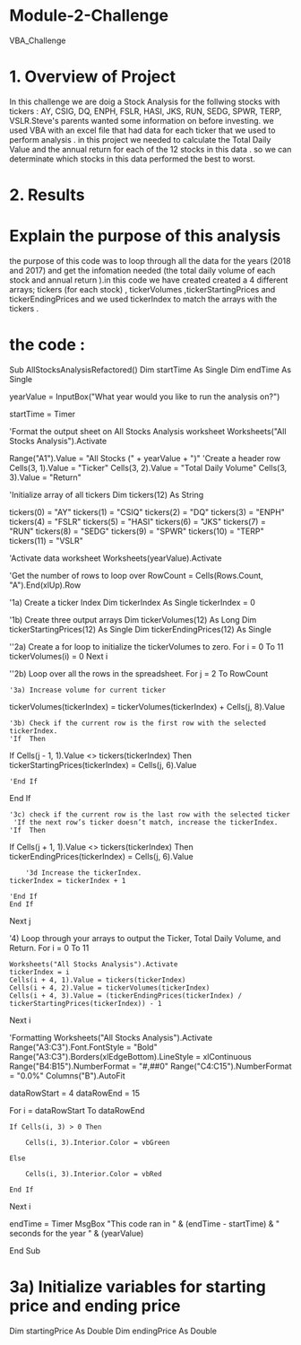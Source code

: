 # Module-2-Challenge
VBA_Challenge
# 1. Overview of Project
In this challenge we are doig a Stock Analysis for the follwing stocks with tickers  : AY, CSIG, DQ, ENPH, FSLR, HASI, JKS, RUN, SEDG, SPWR, TERP, VSLR.Steve's parents wanted some information on before investing. we used VBA with an excel file that had data for each ticker that we used to perform analysis . in this project we needed to calculate the Total Daily Value and the annual return for each of the 12 stocks in this data . so we can determinate which stocks in this data performed the best to worst.

# 2. Results
 # Explain the purpose of this analysis
the purpose of this code was to loop through all the data for the years (2018 and 2017) and get the infomation needed (the total daily volume of each stock and annual return ).in this code we have created  created a 4 different arrays; tickers (for each stock) , tickerVolumes ,tickerStartingPrices and tickerEndingPrices 
and we used tickerIndex to match the arrays with the tickers .
# the code :

Sub AllStocksAnalysisRefactored()
Dim startTime As Single
Dim endTime  As Single

yearValue = InputBox("What year would you like to run the analysis on?")

startTime = Timer

'Format the output sheet on All Stocks Analysis worksheet
Worksheets("All Stocks Analysis").Activate

Range("A1").Value = "All Stocks (" + yearValue + ")"
'Create a header row
Cells(3, 1).Value = "Ticker"
Cells(3, 2).Value = "Total Daily Volume"
Cells(3, 3).Value = "Return"

'Initialize array of all tickers
Dim tickers(12) As String

tickers(0) = "AY"
tickers(1) = "CSIQ"
tickers(2) = "DQ"
tickers(3) = "ENPH"
tickers(4) = "FSLR"
tickers(5) = "HASI"
tickers(6) = "JKS"
tickers(7) = "RUN"
tickers(8) = "SEDG"
tickers(9) = "SPWR"
tickers(10) = "TERP"
tickers(11) = "VSLR"

'Activate data worksheet
Worksheets(yearValue).Activate

'Get the number of rows to loop over
RowCount = Cells(Rows.Count, "A").End(xlUp).Row

'1a) Create a ticker Index
Dim tickerIndex As Single
tickerIndex = 0

'1b) Create three output arrays
Dim tickerVolumes(12) As Long
Dim tickerStartingPrices(12) As Single
Dim tickerEndingPrices(12) As Single

''2a) Create a for loop to initialize the tickerVolumes to zero.
For i = 0 To 11
tickerVolumes(i) = 0
Next i

''2b) Loop over all the rows in the spreadsheet.
For j = 2 To RowCount

    '3a) Increase volume for current ticker
tickerVolumes(tickerIndex) = tickerVolumes(tickerIndex) + Cells(j, 8).Value
    
    '3b) Check if the current row is the first row with the selected tickerIndex.
    'If  Then
If Cells(j - 1, 1).Value <> tickers(tickerIndex) Then
     tickerStartingPrices(tickerIndex) = Cells(j, 6).Value
        
        
    'End If
End If

    '3c) check if the current row is the last row with the selected ticker
     'If the next row’s ticker doesn’t match, increase the tickerIndex.
    'If  Then
If Cells(j + 1, 1).Value <> tickers(tickerIndex) Then
    tickerEndingPrices(tickerIndex) = Cells(j, 6).Value
        

        '3d Increase the tickerIndex.
    tickerIndex = tickerIndex + 1
        
    'End If
    End If
    
Next j

'4) Loop through your arrays to output the Ticker, Total Daily Volume, and Return.
For i = 0 To 11
    
    Worksheets("All Stocks Analysis").Activate
    tickerIndex = i
    Cells(i + 4, 1).Value = tickers(tickerIndex)
    Cells(i + 4, 2).Value = tickerVolumes(tickerIndex)
    Cells(i + 4, 3).Value = (tickerEndingPrices(tickerIndex) / tickerStartingPrices(tickerIndex)) - 1
    
Next i

'Formatting
Worksheets("All Stocks Analysis").Activate
Range("A3:C3").Font.FontStyle = "Bold"
Range("A3:C3").Borders(xlEdgeBottom).LineStyle = xlContinuous
Range("B4:B15").NumberFormat = "#,##0"
Range("C4:C15").NumberFormat = "0.0%"
Columns("B").AutoFit

dataRowStart = 4
dataRowEnd = 15

For i = dataRowStart To dataRowEnd
    
    If Cells(i, 3) > 0 Then
        
        Cells(i, 3).Interior.Color = vbGreen
        
    Else
    
        Cells(i, 3).Interior.Color = vbRed
        
    End If
    
Next i

endTime = Timer
MsgBox "This code ran in " & (endTime - startTime) & " seconds for the year " & (yearValue)

End Sub
# 3a) Initialize variables for starting price and ending price
Dim startingPrice As Double
Dim endingPrice As Double



